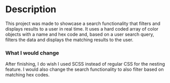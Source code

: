 # Description
This project was made to showcase a search functionality that filters and displays results to a user in real time. It uses a hard coded array of color objects with a name and hex code and, based on a user search query, filters the data and displays the matching results to the user.

### What I would change
After finishing, I do wish I used SCSS instead of regular CSS for the nesting feature. I would also change the search functionality to also filter based on matching hex codes.
